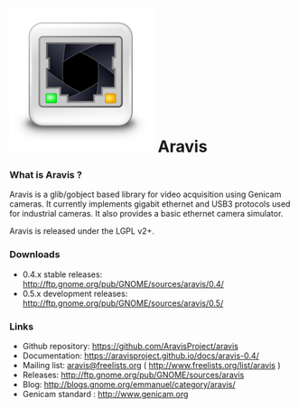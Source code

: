 # ![](viewer/icons/gnome/256x256/apps/aravis.png) Aravis


### What is Aravis ?

Aravis is a glib/gobject based library for video acquisition using Genicam cameras. It currently implements gigabit ethernet and USB3 protocols used for industrial cameras. It also provides a basic ethernet camera simulator.

Aravis is released under the LGPL v2+.

### Downloads

* 0.4.x stable releases: http://ftp.gnome.org/pub/GNOME/sources/aravis/0.4/
* 0.5.x development releases: http://ftp.gnome.org/pub/GNOME/sources/aravis/0.5/

### Links

* Github repository: https://github.com/AravisProject/aravis
* Documentation: https://aravisproject.github.io/docs/aravis-0.4/
* Mailing list: aravis@freelists.org ( http://www.freelists.org/list/aravis )
* Releases: http://ftp.gnome.org/pub/GNOME/sources/aravis
* Blog: http://blogs.gnome.org/emmanuel/category/aravis/
* Genicam standard : http://www.genicam.org
